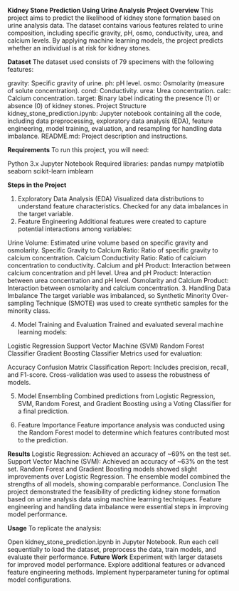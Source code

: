 
**Kidney Stone Prediction Using Urine Analysis**
**Project Overview**
This project aims to predict the likelihood of kidney stone formation based on urine analysis data. The dataset contains various features related to urine composition, including specific gravity, pH, osmo, conductivity, urea, and calcium levels. By applying machine learning models, the project predicts whether an individual is at risk for kidney stones.

**Dataset**
The dataset used consists of 79 specimens with the following features:

gravity: Specific gravity of urine.
ph: pH level.
osmo: Osmolarity (measure of solute concentration).
cond: Conductivity.
urea: Urea concentration.
calc: Calcium concentration.
target: Binary label indicating the presence (1) or absence (0) of kidney stones.
Project Structure
kidney_stone_prediction.ipynb: Jupyter notebook containing all the code, including data preprocessing, exploratory data analysis (EDA), feature engineering, model training, evaluation, and resampling for handling data imbalance.
README.md: Project description and instructions.

**Requirements**
To run this project, you will need:

Python 3.x
Jupyter Notebook
Required libraries:
pandas
numpy
matplotlib
seaborn
scikit-learn
imblearn

**Steps in the Project**
1. Exploratory Data Analysis (EDA)
Visualized data distributions to understand feature characteristics.
Checked for any data imbalances in the target variable.
2. Feature Engineering
Additional features were created to capture potential interactions among variables:

Urine Volume: Estimated urine volume based on specific gravity and osmolarity.
Specific Gravity to Calcium Ratio: Ratio of specific gravity to calcium concentration.
Calcium Conductivity Ratio: Ratio of calcium concentration to conductivity.
Calcium and pH Product: Interaction between calcium concentration and pH level.
Urea and pH Product: Interaction between urea concentration and pH level.
Osmolarity and Calcium Product: Interaction between osmolarity and calcium concentration.
3. Handling Data Imbalance
The target variable was imbalanced, so Synthetic Minority Over-sampling Technique (SMOTE) was used to create synthetic samples for the minority class.

4. Model Training and Evaluation
Trained and evaluated several machine learning models:

Logistic Regression
Support Vector Machine (SVM)
Random Forest Classifier
Gradient Boosting Classifier
Metrics used for evaluation:

Accuracy
Confusion Matrix
Classification Report: Includes precision, recall, and F1-score.
Cross-validation was used to assess the robustness of models.

5. Model Ensembling
Combined predictions from Logistic Regression, SVM, Random Forest, and Gradient Boosting using a Voting Classifier for a final prediction.

6. Feature Importance
Feature importance analysis was conducted using the Random Forest model to determine which features contributed most to the prediction.

**Results**
Logistic Regression: Achieved an accuracy of ~69% on the test set.
Support Vector Machine (SVM): Achieved an accuracy of ~63% on the test set.
Random Forest and Gradient Boosting models showed slight improvements over Logistic Regression.
The ensemble model combined the strengths of all models, showing comparable performance.
Conclusion
The project demonstrated the feasibility of predicting kidney stone formation based on urine analysis data using machine learning techniques. Feature engineering and handling data imbalance were essential steps in improving model performance.

**Usage**
To replicate the analysis:

Open kidney_stone_prediction.ipynb in Jupyter Notebook.
Run each cell sequentially to load the dataset, preprocess the data, train models, and evaluate their performance.
**Future Work**
Experiment with larger datasets for improved model performance.
Explore additional features or advanced feature engineering methods.
Implement hyperparameter tuning for optimal model configurations.
